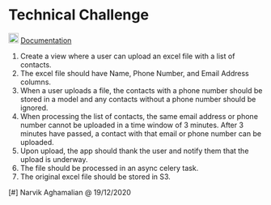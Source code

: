 # Technical Challenge

<img src ="https://upload.wikimedia.org/wikipedia/commons/thumb/8/87/PDF_file_icon.svg/267px-PDF_file_icon.svg.png" width="20px" />  <a href="https://github.com/ideavision/django-celexs3/blob/master/Banzai-Technical-Challenge.pdf" > Documentation </a>



1.	Create a view where a user can upload an excel file with a list of contacts.
2.	The excel file should have Name, Phone Number, and Email Address columns.
3.	When a user uploads a file, the contacts with a phone number should be stored in a model and any contacts without a phone number should be ignored.
4.	When processing the list of contacts, the same email address or phone number cannot be uploaded in a time window of 3 minutes. After 3 minutes have passed, a contact with that email or phone number can be uploaded.
5.	Upon upload, the app should thank the user and notify them that the upload is underway.
6.	The file should be processed in an async celery task.
7.	The original excel file should be stored in S3.

[#] Narvik Aghamalian @ 19/12/2020

